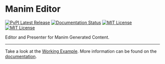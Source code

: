 # Manim Editor

<a href="https://pypi.org/project/manim-editor/"><img src="https://img.shields.io/pypi/v/manim-editor.svg?style=flat&logo=pypi" alt="PyPI Latest Release"></a>
<a href="https://manim-editor.readthedocs.io/en/stable/"><img src='https://readthedocs.org/projects/manim-editor/badge/?version=stable' alt='Documentation Status' /></a>
<a href="http://choosealicense.com/licenses/mit/"><img src="https://img.shields.io/badge/license-MIT-red.svg?style=flat" alt="MIT License"></a>
<a href="https://github.com/ManimEditorProject/manim_editor/actions/workflows/build_pages.yml"><img src="https://github.com/ManimEditorProject/manim_editor/actions/workflows/build_pages.yml/badge.svg" alt="MIT License"></a>

Editor and Presenter for Manim Generated Content.
<hr/>

Take a look at the [Working Example](https://manimeditorproject.github.io/manim_editor/tutorial/).
More information can be found on the [documentation](https://manim-editor.readthedocs.io/en/stable/).
